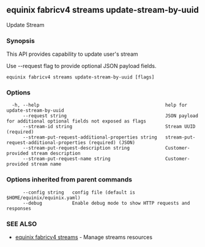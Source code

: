 ## equinix fabricv4 streams update-stream-by-uuid

Update Stream

### Synopsis

This API provides capability to update user's stream

Use --request flag to provide optional JSON payload fields.

```
equinix fabricv4 streams update-stream-by-uuid [flags]
```

### Options

```
  -h, --help                                              help for update-stream-by-uuid
      --request string                                    JSON payload for additional optional fields not exposed as flags
      --stream-id string                                  Stream UUID (required)
      --stream-put-request-additional-properties string   stream-put-request-additional-properties (required) (JSON)
      --stream-put-request-description string             Customer-provided stream description
      --stream-put-request-name string                    Customer-provided stream name
```

### Options inherited from parent commands

```
      --config string   config file (default is $HOME/equinix/equinix.yaml)
      --debug           Enable debug mode to show HTTP requests and responses
```

### SEE ALSO

* [equinix fabricv4 streams](equinix_fabricv4_streams.md)	 - Manage streams resources

